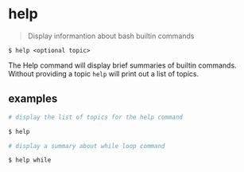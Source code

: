 # help
> Display informantion about bash builtin commands  

`$ help <optional topic>`  

The Help command will display brief summaries of builtin commands. Without providing a topic `help` will print out a list of topics.

## examples
``` sh
# display the list of topics for the help command

$ help
```
``` sh
# display a summary about while loop command

$ help while
```
